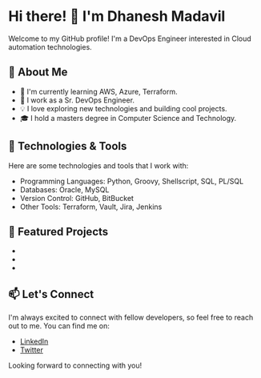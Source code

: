 # Hi there! 👋 I'm Dhanesh Madavil

Welcome to my GitHub profile! I'm a DevOps Engineer interested in Cloud automation technologies.

## 🚀 About Me

- 🌱 I'm currently learning AWS, Azure, Terraform.
- 💼 I work as a Sr. DevOps Engineer.
- 💡 I love exploring new technologies and building cool projects.
- 🎓 I hold a masters degree in Computer Science and Technology.

## 🔧 Technologies & Tools

Here are some technologies and tools that I work with:

- Programming Languages: Python, Groovy, Shellscript, SQL, PL/SQL
- Databases: Oracle, MySQL
- Version Control: GitHub, BitBucket
- Other Tools: Terraform, Vault, Jira, Jenkins

## 🌟 Featured Projects

- 
- 
- 

## 📫 Let's Connect

I'm always excited to connect with fellow developers, so feel free to reach out to me. You can find me on:

- [LinkedIn](https://linkedin.com/in/dhaneshmadavil)
- [Twitter](https://twitter.com/DMadavil)

Looking forward to connecting with you!
